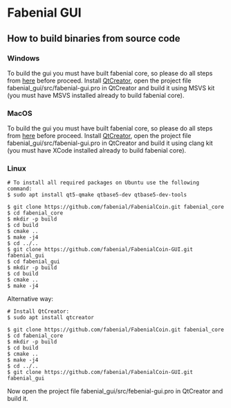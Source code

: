 # Fabenial GUI

## How to build binaries from source code

### Windows
To build the gui you must have built fabenial core, so please do all steps from [here](https://github.com/fabenial/FabenialCoin#building-on-windows) before proceed. Install [QtCreator](https://www.qt.io/download-thank-you?os=windows), open the project file fabenial_gui/src/fabenial-gui.pro in QtCreator and build it using MSVS kit (you must have MSVS installed already to build fabenial core).

### MacOS

To build the gui you must have built fabenial core, so please do all steps from [here](https://github.com/fabenial/FabenialCoin#building-on-mac-osx) before proceed. Install [QtCreator](https://www.qt.io/download-thank-you?os=macos), open the project file fabenial_gui/src/fabenial-gui.pro in QtCreator and build it using clang kit (you must have XCode installed already to build fabenial core).

### Linux
```
# To install all required packages on Ubuntu use the following command:
$ sudo apt install qt5-qmake qtbase5-dev qtbase5-dev-tools

$ git clone https://github.com/fabenial/FabenialCoin.git fabenial_core
$ cd fabenial_core
$ mkdir -p build
$ cd build
$ cmake ..
$ make -j4
$ cd ../..
$ git clone https://github.com/fabenial/FabenialCoin-GUI.git fabenial_gui
$ cd fabenial_gui
$ mkdir -p build
$ cd build
$ cmake ..
$ make -j4
```
Alternative way:
```
# Install QtCreator:
$ sudo apt install qtcreator

$ git clone https://github.com/fabenial/FabenialCoin.git fabenial_core
$ cd fabenial_core
$ mkdir -p build
$ cd build
$ cmake ..
$ make -j4
$ cd ../..
$ git clone https://github.com/fabenial/FabenialCoin-GUI.git fabenial_gui
```
Now open the project file fabenial_gui/src/febenial-gui.pro in QtCreator and build it.
